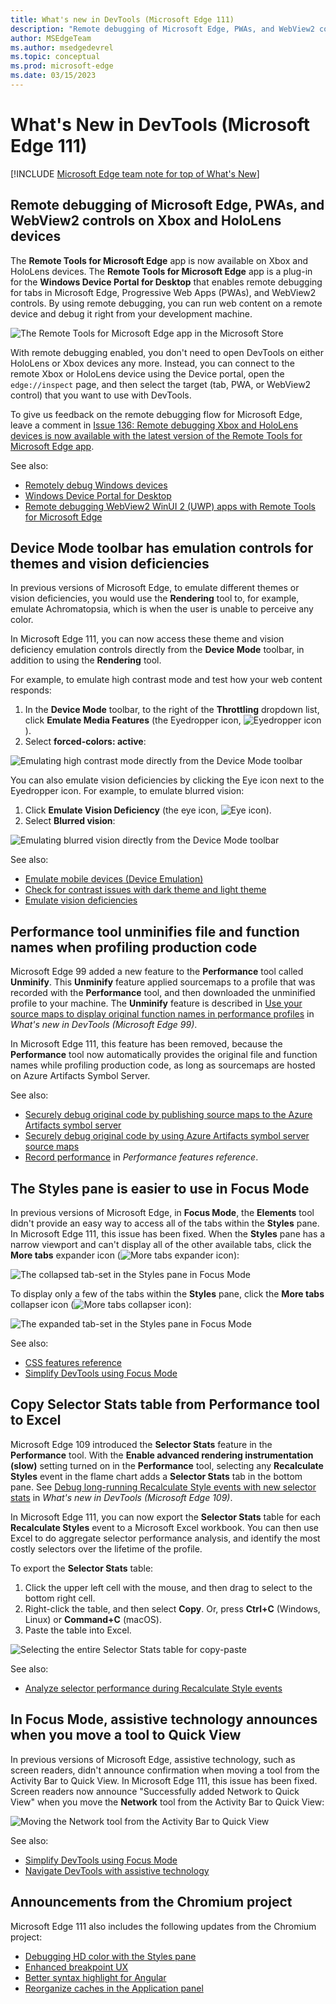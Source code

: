 ```yaml
---
title: What's new in DevTools (Microsoft Edge 111)
description: "Remote debugging of Microsoft Edge, PWAs, and WebView2 controls on Xbox and HoloLens devices. Device Mode toolbar has emulation controls for themes and vision deficiencies. Performance tool unminifies file and function names while profiling. Styles tab easier to use in Focus Mode. Copy Selector Stats table from Performance tool. In Focus Mode, assistive tech announces tool moved to Quick View. And more."
author: MSEdgeTeam
ms.author: msedgedevrel
ms.topic: conceptual
ms.prod: microsoft-edge
ms.date: 03/15/2023
---
```

# What's New in DevTools (Microsoft Edge 111)

[!INCLUDE [Microsoft Edge team note for top of What's New](../../includes/edge-whats-new-note.md)]


<!-- ====================================================================== -->
## Remote debugging of Microsoft Edge, PWAs, and WebView2 controls on Xbox and HoloLens devices

<!-- Subtitle: Get the Remote Tools for Microsoft Edge app from the Microsoft Store to set up remote debugging today! -->

The **Remote Tools for Microsoft Edge** app is now available on Xbox and HoloLens devices.  The **Remote Tools for Microsoft Edge** app is a plug-in for the **Windows Device Portal for Desktop** that enables remote debugging for tabs in Microsoft Edge, Progressive Web Apps (PWAs), and WebView2 controls.  By using remote debugging, you can run web content on a remote device and debug it right from your development machine.

![The Remote Tools for Microsoft Edge app in the Microsoft Store](./devtools-111-images/remote-tools-in-the-microsoft-store.png)

With remote debugging enabled, you don't need to open DevTools on either HoloLens or Xbox devices any more.  Instead, you can connect to the remote Xbox or HoloLens device using the Device portal, open the `edge://inspect` page, and then select the target (tab, PWA, or WebView2 control) that you want to use with DevTools.

To give us feedback on the remote debugging flow for Microsoft Edge, leave a comment in [Issue 136: Remote debugging Xbox and HoloLens devices is now available with the latest version of the Remote Tools for Microsoft Edge app](https://github.com/MicrosoftEdge/DevTools/issues/136).

See also:
* [Remotely debug Windows devices](../../../remote-debugging/windows.md)
* [Windows Device Portal for Desktop](/windows/uwp/debug-test-perf/device-portal-desktop)
* [Remote debugging WebView2 WinUI 2 (UWP) apps with Remote Tools for Microsoft Edge](../../../../webview2/how-to/remote-debugging.md)


<!-- ====================================================================== -->
## Device Mode toolbar has emulation controls for themes and vision deficiencies

<!-- Subtitle: Use the new Eyedropper and Eye icons from the Device Mode toolbar to test how your web content responds to light, dark, and high contrast themes and vision deficiencies like color blindness. -->

In previous versions of Microsoft Edge, to emulate different themes or vision deficiencies, you would use the **Rendering** tool to, for example, emulate Achromatopsia, which is when the user is unable to perceive any color.

In Microsoft Edge 111, you can now access these theme and vision deficiency emulation controls directly from the **Device Mode** toolbar, in addition to using the **Rendering** tool.

For example, to emulate high contrast mode and test how your web content responds:

1. In the **Device Mode** toolbar, to the right of the **Throttling** dropdown list, click **Emulate Media Features** (the Eyedropper icon, ![Eyedropper icon](./devtools-111-images/eyedropper-device-mode-icon.png)).
1. Select **forced-colors: active**:

![Emulating high contrast mode directly from the Device Mode toolbar](./devtools-111-images/new-emulation-options-hc-mode.png)

You can also emulate vision deficiencies by clicking the Eye icon next to the Eyedropper icon.  For example, to emulate blurred vision:

1. Click **Emulate Vision Deficiency** (the eye icon, ![Eye icon](./devtools-111-images/eye-device-mode-icon.png)).
1. Select **Blurred vision**:

![Emulating blurred vision directly from the Device Mode toolbar](./devtools-111-images/new-emulation-options-blurred-vision.png)

See also:
* [Emulate mobile devices (Device Emulation)](../../../device-mode/index.md)
* [Check for contrast issues with dark theme and light theme](../../../accessibility/test-dark-mode.md)
* [Emulate vision deficiencies](../../../accessibility/emulate-vision-deficiencies.md)


<!-- ====================================================================== -->
## Performance tool unminifies file and function names when profiling production code
<!-- if change heading: update link in what's new item that links to here -->

<!-- Subtitle: As long as the Performance tool can find sourcemaps from Symbol Server, the Performance tool automatically presents the original file and function names in the flame chart. -->

Microsoft Edge 99 added a new feature to the **Performance** tool called **Unminify**. This **Unminify** feature applied sourcemaps to a profile that was recorded with the **Performance** tool, and then downloaded the unminified profile to your machine. The **Unminify** feature is described in [Use your source maps to display original function names in performance profiles](../../2022/03/devtools.md#use-your-source-maps-to-display-original-function-names-in-performance-profiles) in _What's new in DevTools (Microsoft Edge 99)_.

In Microsoft Edge 111, this feature has been removed, because the **Performance** tool now automatically provides the original file and function names while profiling production code, as long as sourcemaps are hosted on Azure Artifacts Symbol Server.

See also:
* [Securely debug original code by publishing source maps to the Azure Artifacts symbol server](../../../javascript/publish-source-maps-to-azure.md)
* [Securely debug original code by using Azure Artifacts symbol server source maps](../../../javascript/consume-source-maps-from-azure.md)
* [Record performance](../../../evaluate-performance/reference.md#record-performance) in _Performance features reference_.


<!-- ====================================================================== -->
## The Styles pane is easier to use in Focus Mode

<!-- Subtitle: In previous versions of Microsoft Edge, the Styles pane of the Elements tool didn't provide easy access to all of the sections within it. This issue has now been fixed in Microsoft Edge 111. -->

In previous versions of Microsoft Edge, in **Focus Mode**, the **Elements** tool didn't provide an easy way to access all of the tabs within the **Styles** pane.  In Microsoft Edge 111, this issue has been fixed. When the **Styles** pane has a narrow viewport and can't display all of the other available tabs, click the **More tabs** expander icon (![More tabs expander icon](./devtools-111-images/more-tools-expand-icon.png)):

![The collapsed tab-set in the Styles pane in Focus Mode](./devtools-111-images/collapsed-menu-for-styles-pane.png)

To display only a few of the tabs within the **Styles** pane, click the **More tabs** collapser icon (![More tabs collapser icon](./devtools-111-images/more-tools-collapse-icon.png)):

![The expanded tab-set in the Styles pane in Focus Mode](./devtools-111-images/expanded-menu-for-styles-pane.png)

See also:
* [CSS features reference](../../../css/reference.md)
* [Simplify DevTools using Focus Mode](../../../experimental-features/focus-mode.md)


<!-- ====================================================================== -->
## Copy Selector Stats table from Performance tool to Excel

<!-- Subtitle: In Microsoft Edge 111, you can copy and paste Selector Stats data from the Performance tool for aggregate selector performance analysis. -->

Microsoft Edge 109 introduced the **Selector Stats** feature in the **Performance** tool.  With the **Enable advanced rendering instrumentation (slow)** setting turned on in the **Performance** tool, selecting any **Recalculate Styles** event in the flame chart adds a **Selector Stats** tab in the bottom pane.  See [Debug long-running Recalculate Style events with new selector stats](../../2023/01/devtools-109.md#debug-long-running-recalculate-style-events-with-new-selector-stats) in _What's new in DevTools (Microsoft Edge 109)_.

In Microsoft Edge 111, you can now export the **Selector Stats** table for each **Recalculate Styles** event to a Microsoft Excel workbook.  You can then use Excel to do aggregate selector performance analysis, and identify the most costly selectors over the lifetime of the profile.

To export the **Selector Stats** table:

1. Click the upper left cell with the mouse, and then drag to select to the bottom right cell.
1. Right-click the table, and then select **Copy**.  Or, press **Ctrl+C** (Windows, Linux) or **Command+C** (macOS).
1. Paste the table into Excel.

![Selecting the entire Selector Stats table for copy-paste](./devtools-111-images/export-selector-stats-table.png)

See also:
* [Analyze selector performance during Recalculate Style events](../../../evaluate-performance/selector-stats.md)


<!-- ====================================================================== -->
## In Focus Mode, assistive technology announces when you move a tool to Quick View

In previous versions of Microsoft Edge, assistive technology, such as screen readers, didn't announce confirmation when moving a tool from the Activity Bar to Quick View.  In Microsoft Edge 111, this issue has been fixed.  Screen readers now announce "Successfully added Network to Quick View" when you move the **Network** tool from the Activity Bar to Quick View:

![Moving the Network tool from the Activity Bar to Quick View](./devtools-111-images/move-network-tool-to-quickview.png)

See also:
* [Simplify DevTools using Focus Mode](../../../experimental-features/focus-mode.md)
* [Navigate DevTools with assistive technology](../../../accessibility/navigation.md)


<!-- ====================================================================== -->
## Announcements from the Chromium project

Microsoft Edge 111 also includes the following updates from the Chromium project:

* [Debugging HD color with the Styles pane](https://developer.chrome.com/blog/new-in-devtools-111/#color)
* [Enhanced breakpoint UX](https://developer.chrome.com/blog/new-in-devtools-111/#breakpoint-redesign)
* [Better syntax highlight for Angular](https://developer.chrome.com/blog/new-in-devtools-111/#syntax)
* [Reorganize caches in the Application panel](https://developer.chrome.com/blog/new-in-devtools-111/#cache)


<!-- ====================================================================== -->
<!-- uncomment if content is copied from developer.chrome.com to this page -->

<!-- > [!NOTE]
> Portions of this page are modifications based on work created and [shared by Google](https://developers.google.com/terms/site-policies) and used according to terms described in the [Creative Commons Attribution 4.0 International License](https://creativecommons.org/licenses/by/4.0).
> The original page for announcements from the Chromium project is [What's New in DevTools (Chrome 111)](https://developer.chrome.com/blog/new-in-devtools-111) and is authored by [Jecelyn Yeen](https://developers.google.com/web/resources/contributors#jecelynyeen) (Developer advocate working on Chrome DevTools at Google). -->


<!-- ====================================================================== -->
<!-- uncomment if content is copied from developer.chrome.com to this page -->

<!-- [![Creative Commons License](../../../../media/cc-logo/88x31.png)](https://creativecommons.org/licenses/by/4.0)
This work is licensed under a [Creative Commons Attribution 4.0 International License](https://creativecommons.org/licenses/by/4.0). -->
